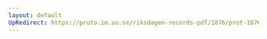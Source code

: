 ```yaml
---
layout: default
UpRedirect: https://pruto.im.uu.se/riksdagen-records-pdf/1876/prot-1876--fk--027/prot-1876--fk--027_015.pdf
---
```

